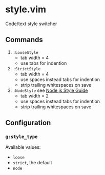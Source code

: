# style.vim

Code/text style switcher

## Commands

1. `:LooseStyle`
    * tab width = 4
    * use tabs for indention
1. `:StrictStyle`
    * tab width = 4
    * use spaces instead tabs for indention
    * strip trailing whitespaces on save
1. `:NodeStyle` see [Node.js Style Guide](https://github.com/felixge/node-style-guide)
    * tab width = 2
    * use spaces instead tabs for indention
    * strip trailing whitespaces on save


## Configuration

### `g:style_type`

Available values:

* `loose`
* `strict`, the default
* `node`


